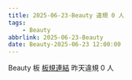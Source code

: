 ```yaml
---
title: 2025-06-23-Beauty 違規 0 人
tags:
    - Beauty
abbrlink: 2025-06-23-Beauty
date: Beauty-2025-06-23 12:00:00
---
```

Beauty 板 [板規連結](https://www.ptt.cc/bbs/Beauty/M.1630069980.A.84B.html)
昨天違規 0 人
